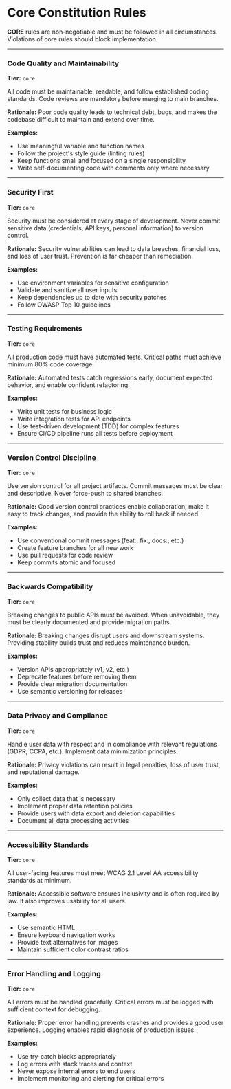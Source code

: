 # Core Constitution Rules

**CORE** rules are non-negotiable and must be followed in all circumstances. Violations of core rules should block implementation.

---

### Code Quality and Maintainability

**Tier:** `core`

All code must be maintainable, readable, and follow established coding standards. Code reviews are mandatory before merging to main branches.

**Rationale:** Poor code quality leads to technical debt, bugs, and makes the codebase difficult to maintain and extend over time.

**Examples:**
- Use meaningful variable and function names
- Follow the project's style guide (linting rules)
- Keep functions small and focused on a single responsibility
- Write self-documenting code with comments only where necessary

---

### Security First

**Tier:** `core`

Security must be considered at every stage of development. Never commit sensitive data (credentials, API keys, personal information) to version control.

**Rationale:** Security vulnerabilities can lead to data breaches, financial loss, and loss of user trust. Prevention is far cheaper than remediation.

**Examples:**
- Use environment variables for sensitive configuration
- Validate and sanitize all user inputs
- Keep dependencies up to date with security patches
- Follow OWASP Top 10 guidelines

---

### Testing Requirements

**Tier:** `core`

All production code must have automated tests. Critical paths must achieve minimum 80% code coverage.

**Rationale:** Automated tests catch regressions early, document expected behavior, and enable confident refactoring.

**Examples:**
- Write unit tests for business logic
- Write integration tests for API endpoints
- Use test-driven development (TDD) for complex features
- Ensure CI/CD pipeline runs all tests before deployment

---

### Version Control Discipline

**Tier:** `core`

Use version control for all project artifacts. Commit messages must be clear and descriptive. Never force-push to shared branches.

**Rationale:** Good version control practices enable collaboration, make it easy to track changes, and provide the ability to roll back if needed.

**Examples:**
- Use conventional commit messages (feat:, fix:, docs:, etc.)
- Create feature branches for all new work
- Use pull requests for code review
- Keep commits atomic and focused

---

### Backwards Compatibility

**Tier:** `core`

Breaking changes to public APIs must be avoided. When unavoidable, they must be clearly documented and provide migration paths.

**Rationale:** Breaking changes disrupt users and downstream systems. Providing stability builds trust and reduces maintenance burden.

**Examples:**
- Version APIs appropriately (v1, v2, etc.)
- Deprecate features before removing them
- Provide clear migration documentation
- Use semantic versioning for releases

---

### Data Privacy and Compliance

**Tier:** `core`

Handle user data with respect and in compliance with relevant regulations (GDPR, CCPA, etc.). Implement data minimization principles.

**Rationale:** Privacy violations can result in legal penalties, loss of user trust, and reputational damage.

**Examples:**
- Only collect data that is necessary
- Implement proper data retention policies
- Provide users with data export and deletion capabilities
- Document all data processing activities

---

### Accessibility Standards

**Tier:** `core`

All user-facing features must meet WCAG 2.1 Level AA accessibility standards at minimum.

**Rationale:** Accessible software ensures inclusivity and is often required by law. It also improves usability for all users.

**Examples:**
- Use semantic HTML
- Ensure keyboard navigation works
- Provide text alternatives for images
- Maintain sufficient color contrast ratios

---

### Error Handling and Logging

**Tier:** `core`

All errors must be handled gracefully. Critical errors must be logged with sufficient context for debugging.

**Rationale:** Proper error handling prevents crashes and provides a good user experience. Logging enables rapid diagnosis of production issues.

**Examples:**
- Use try-catch blocks appropriately
- Log errors with stack traces and context
- Never expose internal errors to end users
- Implement monitoring and alerting for critical errors
